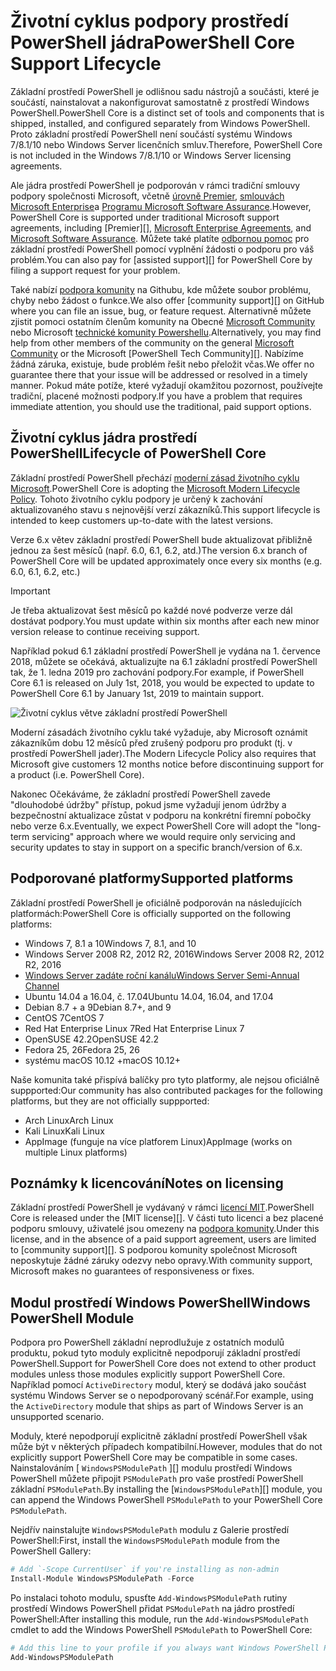 # <a name="powershell-core-support-lifecycle"></a><span data-ttu-id="31663-101">Životní cyklus podpory prostředí PowerShell jádra</span><span class="sxs-lookup"><span data-stu-id="31663-101">PowerShell Core Support Lifecycle</span></span>

<span data-ttu-id="31663-102">Základní prostředí PowerShell je odlišnou sadu nástrojů a součásti, které je součástí, nainstalovat a nakonfigurovat samostatně z prostředí Windows PowerShell.</span><span class="sxs-lookup"><span data-stu-id="31663-102">PowerShell Core is a distinct set of tools and components that is shipped, installed, and configured separately from Windows PowerShell.</span></span>
<span data-ttu-id="31663-103">Proto základní prostředí PowerShell není součástí systému Windows 7/8.1/10 nebo Windows Server licenčních smluv.</span><span class="sxs-lookup"><span data-stu-id="31663-103">Therefore, PowerShell Core is not included in the Windows 7/8.1/10 or Windows Server licensing agreements.</span></span>

<span data-ttu-id="31663-104">Ale jádra prostředí PowerShell je podporován v rámci tradiční smlouvy podpory společnosti Microsoft, včetně [úrovně Premier][], [smlouvách Microsoft Enterprise][enterprise-agreement]a [Programu Microsoft Software Assurance][assurance].</span><span class="sxs-lookup"><span data-stu-id="31663-104">However, PowerShell Core is supported under traditional Microsoft support agreements, including [Premier][], [Microsoft Enterprise Agreements][enterprise-agreement], and [Microsoft Software Assurance][assurance].</span></span>
<span data-ttu-id="31663-105">Můžete také platíte [odbornou pomoc][] pro základní prostředí PowerShell pomocí vyplnění žádosti o podporu pro váš problém.</span><span class="sxs-lookup"><span data-stu-id="31663-105">You can also pay for [assisted support][] for PowerShell Core by filing a support request for your problem.</span></span>

<span data-ttu-id="31663-106">Také nabízí [podpora komunity][] na Githubu, kde můžete soubor problému, chyby nebo žádost o funkce.</span><span class="sxs-lookup"><span data-stu-id="31663-106">We also offer [community support][] on GitHub where you can file an issue, bug, or feature request.</span></span>
<span data-ttu-id="31663-107">Alternativně můžete zjistit pomoci ostatním členům komunity na Obecné [Microsoft Community][] nebo Microsoft [technické komunity Powershellu][].</span><span class="sxs-lookup"><span data-stu-id="31663-107">Alternatively, you may find help from other members of the community on the general [Microsoft Community][] or the Microsoft [PowerShell Tech Community][].</span></span>
<span data-ttu-id="31663-108">Nabízíme žádná záruka, existuje, bude problém řešit nebo přeložit včas.</span><span class="sxs-lookup"><span data-stu-id="31663-108">We offer no guarantee there that your issue will be addressed or resolved in a timely manner.</span></span>
<span data-ttu-id="31663-109">Pokud máte potíže, které vyžadují okamžitou pozornost, používejte tradiční, placené možnosti podpory.</span><span class="sxs-lookup"><span data-stu-id="31663-109">If you have a problem that requires immediate attention, you should use the traditional, paid support options.</span></span>

## <a name="lifecycle-of-powershell-core"></a><span data-ttu-id="31663-110">Životní cyklus jádra prostředí PowerShell</span><span class="sxs-lookup"><span data-stu-id="31663-110">Lifecycle of PowerShell Core</span></span>

<span data-ttu-id="31663-111">Základní prostředí PowerShell přechází [moderní zásad životního cyklu Microsoft][modern].</span><span class="sxs-lookup"><span data-stu-id="31663-111">PowerShell Core is adopting the [Microsoft Modern Lifecycle Policy][modern].</span></span>
<span data-ttu-id="31663-112">Tohoto životního cyklu podpory je určený k zachování aktualizovaného stavu s nejnovější verzí zákazníků.</span><span class="sxs-lookup"><span data-stu-id="31663-112">This support lifecycle is intended to keep customers up-to-date with the latest versions.</span></span>

<span data-ttu-id="31663-113">Verze 6.x větev základní prostředí PowerShell bude aktualizovat přibližně jednou za šest měsíců (např. 6.0, 6.1, 6.2, atd.)</span><span class="sxs-lookup"><span data-stu-id="31663-113">The version 6.x branch of PowerShell Core will be updated approximately once every six months (e.g. 6.0, 6.1, 6.2, etc.)</span></span>

> [!IMPORTANT]
> <span data-ttu-id="31663-114">Je třeba aktualizovat šest měsíců po každé nové podverze verze dál dostávat podpory.</span><span class="sxs-lookup"><span data-stu-id="31663-114">You must update within six months after each new minor version release to continue receiving support.</span></span>

<span data-ttu-id="31663-115">Například pokud 6.1 základní prostředí PowerShell je vydána na 1. července 2018, můžete se očekává, aktualizujte na 6.1 základní prostředí PowerShell tak, že 1. ledna 2019 pro zachování podpory.</span><span class="sxs-lookup"><span data-stu-id="31663-115">For example, if PowerShell Core 6.1 is released on July 1st, 2018, you would be expected to update to PowerShell Core 6.1 by January 1st, 2019 to maintain support.</span></span>

![Životní cyklus větve základní prostředí PowerShell][lifecycle-chart]

<span data-ttu-id="31663-117">Moderní zásadách životního cyklu také vyžaduje, aby Microsoft oznámit zákazníkům dobu 12 měsíců před zrušený podporu pro produkt (tj. v prostředí PowerShell jader).</span><span class="sxs-lookup"><span data-stu-id="31663-117">The Modern Lifecycle Policy also requires that Microsoft give customers 12 months notice before discontinuing support for a product (i.e. PowerShell Core).</span></span>

<span data-ttu-id="31663-118">Nakonec Očekáváme, že základní prostředí PowerShell zavede "dlouhodobé údržby" přístup, pokud jsme vyžadují jenom údržby a bezpečnostní aktualizace zůstat v podporu na konkrétní firemní pobočky nebo verze 6.x.</span><span class="sxs-lookup"><span data-stu-id="31663-118">Eventually, we expect PowerShell Core will adopt the "long-term servicing" approach where we would require only servicing and security updates to stay in support on a specific branch/version of 6.x.</span></span>

## <a name="supported-platforms"></a><span data-ttu-id="31663-119">Podporované platformy</span><span class="sxs-lookup"><span data-stu-id="31663-119">Supported platforms</span></span>

<span data-ttu-id="31663-120">Základní prostředí PowerShell je oficiálně podporován na následujících platformách:</span><span class="sxs-lookup"><span data-stu-id="31663-120">PowerShell Core is officially supported on the following platforms:</span></span>

* <span data-ttu-id="31663-121">Windows 7, 8.1 a 10</span><span class="sxs-lookup"><span data-stu-id="31663-121">Windows 7, 8.1, and 10</span></span>
* <span data-ttu-id="31663-122">Windows Server 2008 R2, 2012 R2, 2016</span><span class="sxs-lookup"><span data-stu-id="31663-122">Windows Server 2008 R2, 2012 R2, 2016</span></span>
* <span data-ttu-id="31663-123">[Windows Server zadáte roční kanálu][semi-annual]</span><span class="sxs-lookup"><span data-stu-id="31663-123">[Windows Server Semi-Annual Channel][semi-annual]</span></span>
* <span data-ttu-id="31663-124">Ubuntu 14.04 a 16.04, č. 17.04</span><span class="sxs-lookup"><span data-stu-id="31663-124">Ubuntu 14.04, 16.04, and 17.04</span></span>
* <span data-ttu-id="31663-125">Debian 8.7 + a 9</span><span class="sxs-lookup"><span data-stu-id="31663-125">Debian 8.7+, and 9</span></span>
* <span data-ttu-id="31663-126">CentOS 7</span><span class="sxs-lookup"><span data-stu-id="31663-126">CentOS 7</span></span>
* <span data-ttu-id="31663-127">Red Hat Enterprise Linux 7</span><span class="sxs-lookup"><span data-stu-id="31663-127">Red Hat Enterprise Linux 7</span></span>
* <span data-ttu-id="31663-128">OpenSUSE 42.2</span><span class="sxs-lookup"><span data-stu-id="31663-128">OpenSUSE 42.2</span></span>
* <span data-ttu-id="31663-129">Fedora 25, 26</span><span class="sxs-lookup"><span data-stu-id="31663-129">Fedora 25, 26</span></span>
* <span data-ttu-id="31663-130">systému macOS 10.12 +</span><span class="sxs-lookup"><span data-stu-id="31663-130">macOS 10.12+</span></span>

<span data-ttu-id="31663-131">Naše komunita také přispívá balíčky pro tyto platformy, ale nejsou oficiálně suppported:</span><span class="sxs-lookup"><span data-stu-id="31663-131">Our community has also contributed packages for the following platforms, but they are not officially suppported:</span></span>

* <span data-ttu-id="31663-132">Arch Linux</span><span class="sxs-lookup"><span data-stu-id="31663-132">Arch Linux</span></span>
* <span data-ttu-id="31663-133">Kali Linux</span><span class="sxs-lookup"><span data-stu-id="31663-133">Kali Linux</span></span>
* <span data-ttu-id="31663-134">AppImage (funguje na více platforem Linux)</span><span class="sxs-lookup"><span data-stu-id="31663-134">AppImage (works on multiple Linux platforms)</span></span>

## <a name="notes-on-licensing"></a><span data-ttu-id="31663-135">Poznámky k licencování</span><span class="sxs-lookup"><span data-stu-id="31663-135">Notes on licensing</span></span>

<span data-ttu-id="31663-136">Základní prostředí PowerShell je vydávaný v rámci [licencí MIT][].</span><span class="sxs-lookup"><span data-stu-id="31663-136">PowerShell Core is released under the [MIT license][].</span></span>
<span data-ttu-id="31663-137">V části tuto licenci a bez placené podporu smlouvy, uživatelé jsou omezeny na [podpora komunity][].</span><span class="sxs-lookup"><span data-stu-id="31663-137">Under this license, and in the absence of a paid support agreement, users are limited to [community support][].</span></span>
<span data-ttu-id="31663-138">S podporou komunity společnost Microsoft neposkytuje žádné záruky odezvy nebo opravy.</span><span class="sxs-lookup"><span data-stu-id="31663-138">With community support, Microsoft makes no guarantees of responsiveness or fixes.</span></span>

## <a name="windows-powershell-module"></a><span data-ttu-id="31663-139">Modul prostředí Windows PowerShell</span><span class="sxs-lookup"><span data-stu-id="31663-139">Windows PowerShell Module</span></span>

<span data-ttu-id="31663-140">Podpora pro PowerShell základní neprodlužuje z ostatních modulů produktu, pokud tyto moduly explicitně nepodporují základní prostředí PowerShell.</span><span class="sxs-lookup"><span data-stu-id="31663-140">Support for PowerShell Core does not extend to other product modules unless those modules explicitly support PowerShell Core.</span></span>
<span data-ttu-id="31663-141">Například pomocí `ActiveDirectory` modul, který se dodává jako součást systému Windows Server se o nepodporovaný scénář.</span><span class="sxs-lookup"><span data-stu-id="31663-141">For example, using the `ActiveDirectory` module that ships as part of Windows Server is an unsupported scenario.</span></span>

<span data-ttu-id="31663-142">Moduly, které nepodporují explicitně základní prostředí PowerShell však může být v některých případech kompatibilní.</span><span class="sxs-lookup"><span data-stu-id="31663-142">However, modules that do not explicitly support PowerShell Core may be compatible in some cases.</span></span>
<span data-ttu-id="31663-143">Nainstalováním [ `WindowsPSModulePath` ][] modulu prostředí Windows PowerShell můžete připojit `PSModulePath` pro vaše prostředí PowerShell základní `PSModulePath`.</span><span class="sxs-lookup"><span data-stu-id="31663-143">By installing the [`WindowsPSModulePath`][] module, you can append the Windows PowerShell `PSModulePath` to your PowerShell Core `PSModulePath`.</span></span>

<span data-ttu-id="31663-144">Nejdřív nainstalujte `WindowsPSModulePath` modulu z Galerie prostředí PowerShell:</span><span class="sxs-lookup"><span data-stu-id="31663-144">First, install the `WindowsPSModulePath` module from the PowerShell Gallery:</span></span>

```powershell
# Add `-Scope CurrentUser` if you're installing as non-admin 
Install-Module WindowsPSModulePath -Force
```

<span data-ttu-id="31663-145">Po instalaci tohoto modulu, spusťte `Add-WindowsPSModulePath` rutiny prostředí Windows PowerShell přidat `PSModulePath` na jádro prostředí PowerShell:</span><span class="sxs-lookup"><span data-stu-id="31663-145">After installing this module, run the `Add-WindowsPSModulePath` cmdlet to add the Windows PowerShell `PSModulePath` to PowerShell Core:</span></span>

```powershell
# Add this line to your profile if you always want Windows PowerShell PSModulePath
Add-WindowsPSModulePath
```

[úrovně Premier]: https://www.microsoft.com/en-us/microsoftservices/support.aspx
[enterprise-agreement]: https://www.microsoft.com/en-us/licensing/licensing-programs/enterprise.aspx
[assurance]: https://www.microsoft.com/en-us/licensing/licensing-programs/software-assurance-default.aspx
[podpora komunity]: https://github.com/powershell/powershell/issues
[Microsoft Community]: https://answers.microsoft.com/
[technické komunity Powershellu]: https://techcommunity.microsoft.com/t5/PowerShell/ct-p/WindowsPowerShell
[odbornou pomoc]: https://support.microsoft.com/assistedsupportproducts
[modern]: https://support.microsoft.com/help/30881/modern-lifecycle-policy
[lifecycle-chart]: ./images/modern-lifecycle.png
[semi-annual]: https://docs.microsoft.com/windows-server/get-started/semi-annual-channel-overview
[licencí MIT]: https://github.com/PowerShell/PowerShell/blob/master/LICENSE.txt
['WindowsPSModulePath.]: https://www.powershellgallery.com/packages/WindowsPSModulePath/
